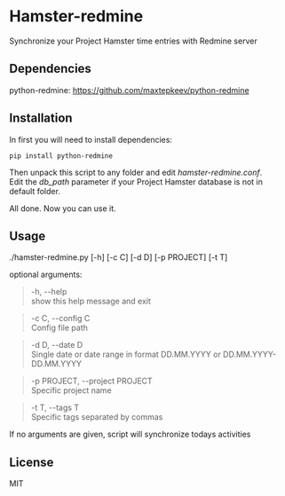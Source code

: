 Hamster-redmine
===============

Synchronize your Project Hamster time entries with Redmine server

Dependencies
---------------
python-redmine: https://github.com/maxtepkeev/python-redmine

Installation
---------------
In first you will need to install dependencies:

    pip install python-redmine

Then unpack this script to any folder and edit *hamster-redmine.conf*.  
Edit the *db_path* parameter if your Project Hamster database is not in default folder.  

All done. Now you can use it.

Usage
---------------

./hamster-redmine.py [-h] [-c C] [-d D] [-p PROJECT] [-t T]

optional arguments:

> -h, --help  
show this help message and exit

> -c C, --config C  
Config file path

> -d D, --date D  
Single date or date range in format DD.MM.YYYY or DD.MM.YYYY-DD.MM.YYYY

> -p PROJECT, --project PROJECT  
Specific project name

> -t T, --tags T  
Specific tags separated by commas

If no arguments are given, script will synchronize todays activities

License
---------------

MIT
